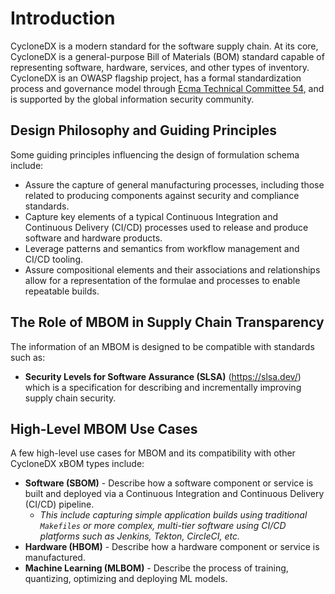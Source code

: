 # Introduction
CycloneDX is a modern standard for the software supply chain. At its core, CycloneDX is a general-purpose Bill of
Materials (BOM) standard capable of representing software, hardware, services, and other types of inventory. CycloneDX 
is an OWASP flagship project, has a formal standardization process and governance model through 
[Ecma Technical Committee 54](https://tc54.org), and is supported by the global information security community.

## Design Philosophy and Guiding Principles

Some guiding principles influencing the design of formulation schema include:

* Assure the capture of general manufacturing processes, including those related to producing components against security and compliance standards.
* Capture key elements of a typical Continuous Integration and Continuous  Delivery (CI/CD) processes used to release and produce software and hardware products.
* Leverage patterns and semantics from workflow management and CI/CD tooling.
* Assure compositional elements and their associations and relationships allow for a representation of the formulae and processes to enable repeatable builds.

## The Role of MBOM in Supply Chain Transparency

The information of an MBOM is designed to be compatible with standards such as:

* **Security Levels for Software Assurance (SLSA)** (https://slsa.dev/) which is a specification for describing and incrementally improving supply chain security.


## High-Level MBOM Use Cases


A few high-level use cases for MBOM and its compatibility with other CycloneDX xBOM types include:

* **Software (SBOM)** - Describe how a software component or service is built and deployed via a Continuous Integration and Continuous Delivery (CI/CD) pipeline.
  * *This include capturing simple application builds using traditional `Makefiles`  or more complex, multi-tier software using CI/CD platforms such as Jenkins, Tekton, CircleCI, etc.*
* **Hardware (HBOM)** - Describe how a hardware component or service is manufactured.
* **Machine Learning (MLBOM)** - Describe the process of training, quantizing, optimizing and deploying ML models.

<div style="page-break-after: always; visibility: hidden">
\newpage
</div>
